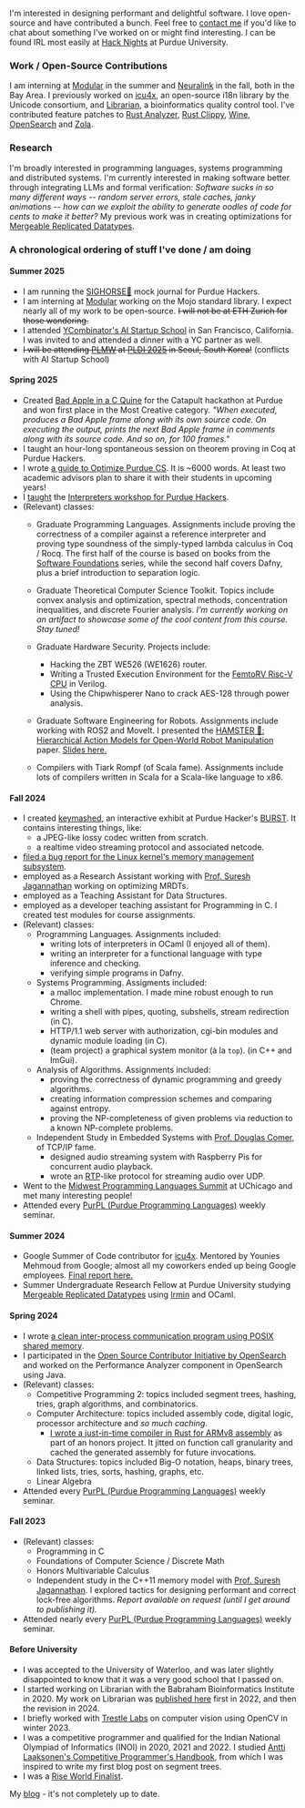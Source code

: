I'm interested in designing performant and delightful software. I love open-source and have contributed a bunch. Feel free to [contact me](mailto:sendtokartavya@gmail.com) if you'd like to chat about something I've worked on or might find interesting. I can be found IRL most easily at [Hack Nights](https://events.purduehackers.com/) at Purdue University.

### Work / Open-Source Contributions
I am interning at [Modular](https://www.modular.com/) in the summer and [Neuralink](https://neuralink.com/) in the fall, both in the Bay Area. I previously worked on [icu4x](https://github.com/unicode-org/icu4x), an open-source i18n library by the Unicode consortium, and [Librarian](https://github.com/kartva/Librarian), a bioinformatics quality control tool. I've contributed feature patches to [Rust Analyzer](https://github.com/rust-lang/rust-analyzer/), [Rust Clippy](https://github.com/rust-lang/rust-clippy/), [Wine](https://gitlab.winehq.org/wine/wine), [OpenSearch](https://github.com/opensearch-project/) and [Zola](https://github.com/getzola/zola/).

### Research
I'm broadly interested in programming languages, systems programming and distributed systems. I'm currently interested in making software better through integrating LLMs and formal verification: _Software sucks in so many different ways -- random server errors, stale caches, janky animations -- how can we exploit the ability to generate oodles of code for cents to make it better?_ My previous work was in creating optimizations for [Mergeable Replicated Datatypes](https://www.cs.purdue.edu/homes/suresh/papers/oopsla19-mrdt.pdf).

### A chronological ordering of stuff I've done / am doing
#### Summer 2025
- I am running the [SIGHORSE🦓](https://sig.horse/) mock journal for Purdue Hackers.
- I am interning at [Modular](https://www.modular.com/) working on the Mojo standard library. I expect nearly all of my work to be open-source. ~~I will not be at ETH Zurich for those wondering.~~
- I attended [YCombinator's AI Startup School](https://www.ycombinator.com/blog/ai-startupschool) in San Francisco, California. I was invited to and attended a dinner with a YC partner as well.
- ~~I will be attending [PLMW](https://www.sigplan.org/Conferences/PLMW/) at [PLDI 2025](https://pldi25.sigplan.org/) in Seoul, South Korea!~~ (conflicts with AI Startup School)

#### Spring 2025
- Created [Bad Apple in a C Quine](https://github.com/kartva/quine-apple) for the Catapult hackathon at Purdue and won first place in the Most Creative category. _"When executed, produces a Bad Apple frame along with its own source code. On executing the output, prints the _next_ Bad Apple frame in comments along with its source code. And so on, for 100 frames."_
- I taught an hour-long spontaneous session on theorem proving in Coq at Purdue Hackers.
- I wrote [a guide to Optimize Purdue CS](https://gist.github.com/kartva/30c528420d68869dbcf376cd028fe038). It is ~6000 words. At least two academic advisors plan to share it with their students in upcoming years!
- I [taught](https://www.linkedin.com/posts/kartav_i-taught-the-interpreters-workshop-at-purdue-activity-7300388870053838851-2TAR?utm_source=share&utm_medium=member_desktop&rcm=ACoAACrdg7QBiV4HxrGNebdp4vL6WEUQ0w-6RpI) the [Interpreters workshop for Purdue Hackers](https://github.com/kartva/ph-interpreters).
- (Relevant) classes:
  - Graduate Programming Languages. Assignments include proving the correctness of a compiler against a reference interpreter and proving type soundness of the simply-typed lambda calculus in Coq / Rocq. The first half of the course is based on books from the [Software Foundations](https://softwarefoundations.cis.upenn.edu/) series, while the second half covers Dafny, plus a brief introduction to separation logic.
  - Graduate Theoretical Computer Science Toolkit. Topics include convex analysis and optimization, spectral methods, concentration inequalities, and discrete Fourier analysis. _I'm currently working on an artifact to showcase some of the cool content from this course. Stay tuned!_
  - Graduate Hardware Security. Projects include:
    - Hacking the ZBT WE526 (WE1626) router.
    - Writing a Trusted Execution Environment for the [FemtoRV Risc-V CPU](https://github.com/BrunoLevy/learn-fpga/tree/master) in Verilog.
    - Using the Chipwhisperer Nano to crack AES-128 through power analysis.
  - Graduate Software Engineering for Robots. Assignments include working with ROS2 and MoveIt. I presented the [HAMSTER 🐹: Hierarchical Action Models for Open-World Robot Manipulation](https://hamster-robot.github.io/) paper. [Slides here.](https://github.com/user-attachments/files/19881266/CS.59300SER.Paper.Presentation.pdf)

  - Compilers with Tiark Rompf (of Scala fame). Assignments include lots of compilers written in Scala for a Scala-like language to x86.

#### Fall 2024
- I created [keymashed](https://github.com/kartva/keymashed/), an interactive exhibit at Purdue Hacker's [BURST](https://burst.purduehackers.com/). It contains interesting things, like:
  - a JPEG-like lossy codec written from scratch.
  - a realtime video streaming protocol and associated netcode.
- [filed a bug report for the Linux kernel's memory management subsystem](https://marc.info/?t=172402767200002&r=1&w=2).
- employed as a Research Assistant working with [Prof. Suresh Jagannathan](https://www.cs.purdue.edu/homes/suresh/) working on optimizing MRDTs.
- employed as a Teaching Assistant for Data Structures.
- employed as a developer teaching assistant for Programming in C. I created test modules for course assignments.
- (Relevant) classes:
  - Programming Languages. Assignments included:
    - writing lots of interpreters in OCaml (I enjoyed all of them).
    - writing an interpreter for a functional language with type inference and checking.
    - verifying simple programs in Dafny.
  - Systems Programming. Assigments included:
    - a malloc implementation. I made mine robust enough to run Chrome.
    - writing a shell with pipes, quoting, subshells, stream redirection (in C).
    - HTTP/1.1 web server with authorization, cgi-bin modules and dynamic module loading (in C).
    - (team project) a graphical system monitor (à la `top`). (in C++ and ImGui).
  - Analysis of Algorithms. Assignments included:
    - proving the correctness of dynamic programming and greedy algorithms.
    - creating information compression schemes and comparing against entropy.
    - proving the NP-completeness of given problems via reduction to a known NP-complete problems.
  - Independent Study in Embedded Systems with [Prof. Douglas Comer](https://en.wikipedia.org/wiki/Douglas_Comer), of TCP/IP fame.
    - designed audio streaming system with Raspberry Pis for concurrent audio playback.
    - wrote an [RTP](https://en.wikipedia.org/wiki/Real-time_Transport_Protocol)-like protocol for streaming audio over UDP.
- Went to the [Midwest Programming Languages Summit](https://pl.cs.uchicago.edu/PLSummit/2024/) at UChicago and met many interesting people!
- Attended every [PurPL (Purdue Programming Languages)](https://purduepl.github.io/) weekly seminar.

#### Summer 2024
- Google Summer of Code contributor for [icu4x](https://github.com/unicode-org/icu4x). Mentored by Younies Mehmoud from Google; almost all my coworkers ended up being Google employees. [Final report here.](https://gist.github.com/kartva/ff139f31876a42a0934ef84755596b2e)
- Summer Undergraduate Research Fellow at Purdue University studying [Mergeable Replicated Datatypes](https://www.cs.purdue.edu/homes/suresh/papers/oopsla19-mrdt.pdf) using [Irmin](https://irmin.org/) and OCaml.

#### Spring 2024
- I wrote [a clean inter-process communication program using POSIX shared memory](https://github.com/kartva/memtalk).
- I participated in the [Open Source Contributor Initiative by OpenSearch](https://opensearch.org/blog/Receive-mentorship-from-Amazon-engineers-and-accelerate-your-career-in-Tech/) and worked on the Performance Analyzer component in OpenSearch using Java.
- (Relevant) classes:
  - Competitive Programming 2: topics included segment trees, hashing, tries, graph algorithms, and combinatorics.
  - Computer Architecture: topics included assembly code, digital logic, processor architecture and _so much caching_.
    - [I wrote a just-in-time compiler in Rust for ARMv8 assembly](https://github.com/kartva/k-lox-jit) as part of an honors project. It jitted on function call granularity and cached the generated assembly for future invocations.
  - Data Structures: topics included Big-O notation, heaps, binary trees, linked lists, tries, sorts, hashing, graphs, etc.
  - Linear Algebra
- Attended every [PurPL (Purdue Programming Languages)](https://purduepl.github.io/) weekly seminar.

#### Fall 2023
- (Relevant) classes:
  - Programming in C
  - Foundations of Computer Science / Discrete Math
  - Honors Multivariable Calculus
  - Independent study in the C++11 memory model with [Prof. Suresh Jagannathan](https://www.cs.purdue.edu/homes/suresh/). I explored tactics for designing performant and correct lock-free algorithms. _Report available on request (until I get around to publishing it)._
- Attended nearly every [PurPL (Purdue Programming Languages)](https://purduepl.github.io/) weekly seminar.
 
#### Before University
- I was accepted to the University of Waterloo, and was later slightly disappointed to know that it was a very good school that I passed on.
- I started working on Librarian with the Babraham Bioinformatics Institute in 2020. My work on Librarian was [published here](https://f1000research.com/articles/11-1122/v2) first in 2022, and then the revision in 2024.
- I briefly worked with [Trestle Labs](https://www.trestlelabs.com/) on computer vision using OpenCV in winter 2023.
- I was a competitive programmer and qualified for the Indian National Olympiad of Informatics (INOI) in 2020, 2021 and 2022. I studied [Antti Laaksonen's Competitive Programmer's Handbook](https://github.com/pllk/cphb/tree/master), from which I was inspired to write my first blog post on segment trees.
- I was a [Rise World Finalist](https://www.risefortheworld.org/).

My [blog](https://desmondwillowbrook.github.io/blog/) - it's not completely up to date.
